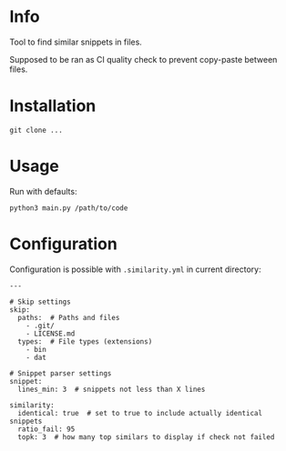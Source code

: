 # Info

Tool to find similar snippets in files.

Supposed to be ran as CI quality check to prevent copy-paste between files.

# Installation

```
git clone ...
```

# Usage

Run with defaults:

```
python3 main.py /path/to/code
```

# Configuration

Configuration is possible with `.similarity.yml` in current directory:

```
---

# Skip settings
skip:
  paths:  # Paths and files
    - .git/
    - LICENSE.md
  types:  # File types (extensions)
    - bin
    - dat

# Snippet parser settings
snippet:
  lines_min: 3  # snippets not less than X lines

similarity:
  identical: true  # set to true to include actually identical snippets
  ratio_fail: 95
  topk: 3  # how many top similars to display if check not failed
```
